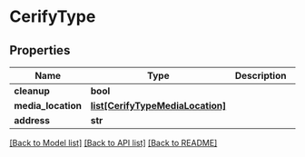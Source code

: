 # CerifyType

## Properties
Name | Type | Description | Notes
------------ | ------------- | ------------- | -------------
**cleanup** | **bool** |  | [optional] 
**media_location** | [**list[CerifyTypeMediaLocation]**](CerifyTypeMediaLocation.md) |  | [optional] 
**address** | **str** |  | 

[[Back to Model list]](../README.md#documentation-for-models) [[Back to API list]](../README.md#documentation-for-api-endpoints) [[Back to README]](../README.md)


